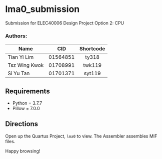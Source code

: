 # lma0_submission
Submission for ELEC40006 Design Project Option 2: CPU
### Authors:
| Name          	| CID      	| Shortcode 	|
|---------------	|----------	|:---------:	|
| Tian Yi Lim   	| 01564851 	|   ty318   	|
| Tsz Wing Kwok 	| 01708991 	|   twk119  	|
| Si Yu Tan     	| 01701371 	|   syt119  	|

## Requirements
- Python = 3.7.7
- Pillow = 7.0.0

## Directions
Open up the Quartus Project, `lma0` to view.
The Assembler assembles MIF files.

Happy browsing!

